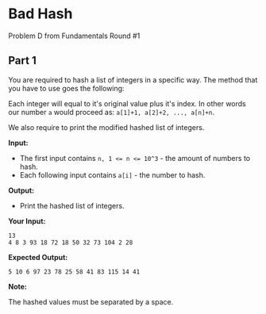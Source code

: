 # Bad Hash

Problem D from Fundamentals Round #1

## Part 1

You are required to hash a list of integers in a specific way. The method that you have to use goes the following:

Each integer will equal to it's original value plus it's index. In other words our number `a` would proceed as: `a[1]+1, a[2]+2, ..., a[n]+n`.

We also require to print the modified hashed list of integers.

**Input:**

- The first input contains `n, 1 <= n <= 10^3` - the amount of numbers to hash.
- Each following input contains `a[i]` - the number to hash.

**Output:**

- Print the hashed list of integers.

**Your Input:**

```
13
4 8 3 93 18 72 18 50 32 73 104 2 28
```

**Expected Output:**

```
5 10 6 97 23 78 25 58 41 83 115 14 41
```

**Note:**

The hashed values must be separated by a space.
